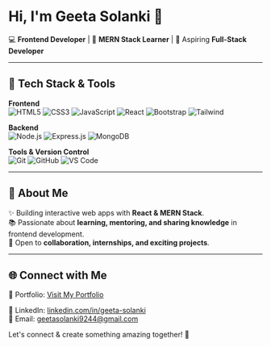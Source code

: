 # Hi, I'm Geeta Solanki 👋

💻 **Frontend Developer** | 🌱 **MERN Stack Learner** | 🚀 Aspiring **Full-Stack Developer**

---

## 🎨 Tech Stack & Tools

**Frontend**  
![HTML5](https://img.shields.io/badge/HTML5-E34F26?style=for-the-badge&logo=html5&logoColor=white) 
![CSS3](https://img.shields.io/badge/CSS3-1572B6?style=for-the-badge&logo=css3&logoColor=white) 
![JavaScript](https://img.shields.io/badge/JavaScript-F7DF1E?style=for-the-badge&logo=javascript&logoColor=black) 
![React](https://img.shields.io/badge/React-61DAFB?style=for-the-badge&logo=react&logoColor=black) 
![Bootstrap](https://img.shields.io/badge/Bootstrap-7952B3?style=for-the-badge&logo=bootstrap&logoColor=white) 
![Tailwind](https://img.shields.io/badge/Tailwind_CSS-06B6D4?style=for-the-badge&logo=tailwind-css&logoColor=white)  

**Backend**  
![Node.js](https://img.shields.io/badge/Node.js-339933?style=for-the-badge&logo=node.js&logoColor=white) 
![Express.js](https://img.shields.io/badge/Express.js-000000?style=for-the-badge&logo=express&logoColor=white) 
![MongoDB](https://img.shields.io/badge/MongoDB-47A248?style=for-the-badge&logo=mongodb&logoColor=white)  

**Tools & Version Control**  
![Git](https://img.shields.io/badge/Git-F05032?style=for-the-badge&logo=git&logoColor=white) 
![GitHub](https://img.shields.io/badge/GitHub-181717?style=for-the-badge&logo=github&logoColor=white) 
![VS Code](https://img.shields.io/badge/VS_Code-0078D7?style=for-the-badge&logo=visual-studio-code&logoColor=white)  

---

## 🌟 About Me

✨ Building interactive web apps with **React & MERN Stack**.  
📚 Passionate about **learning, mentoring, and sharing knowledge** in frontend development.  
🤝 Open to **collaboration, internships, and exciting projects**.  

---

## 🌐 Connect with Me

📂 Portfolio: [Visit My Portfolio](https://portfolio-geeta-solanki.vercel.app/)


🔗 LinkedIn: [linkedin.com/in/geeta-solanki](https://www.linkedin.com/in/geeta-solanki/)  
💬 Email: geetasolanki9244@gmail.com  

Let's connect & create something amazing together! 🚀
